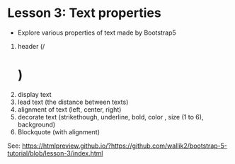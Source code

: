 # Lesson 3: Text properties

- Explore various properties of text made by Bootstrap5
1. header (/<h1>)
2. display text 
3. lead text (the distance between texts)
4. alignment of text (left, center, right)
5. decorate text (strikethough, underline, bold, color , size (1 to 6), background)
6. Blockquote (with alignment)

See: https://htmlpreview.github.io/?https://github.com/wallik2/bootstrap-5-tutorial/blob/lesson-3/index.html
